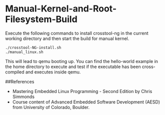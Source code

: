 # Manual-Kernel-and-Root-Filesystem-Build 


Execute the following commands to install crosstool-ng in the current working directory and then start the build for manual kernel. 
```
./crosstool-NG-install.sh
./manual_linux.sh

```
This will lead to qemu booting up.
You can find the hello-world example in the home directory to execute and test if the executable has been cross-compiled and executes inside qemu.

##References
- Mastering Embedded Linux Programming - Second Edition by Chris Simmonds
- Course content of Advanced Embedded Software Development (AESD) from University of Colorado, Boulder.
